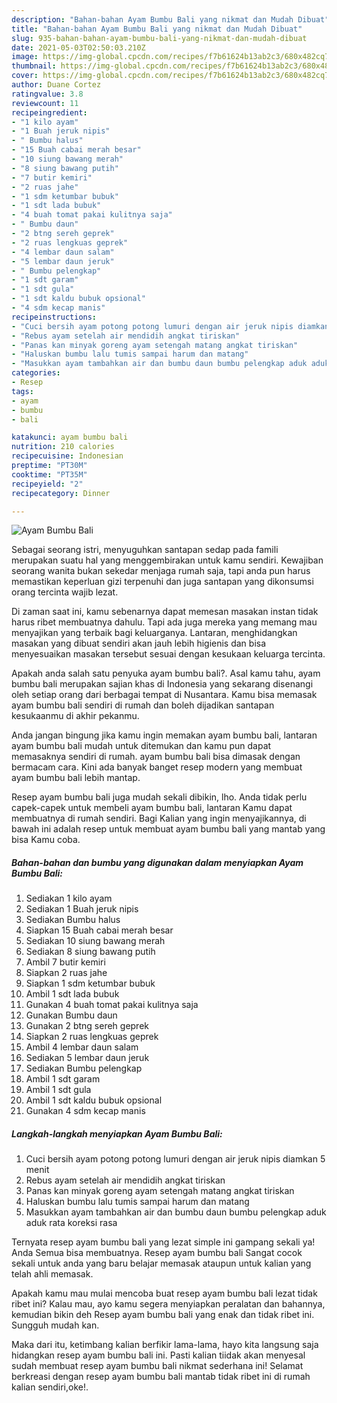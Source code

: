 ```yaml
---
description: "Bahan-bahan Ayam Bumbu Bali yang nikmat dan Mudah Dibuat"
title: "Bahan-bahan Ayam Bumbu Bali yang nikmat dan Mudah Dibuat"
slug: 935-bahan-bahan-ayam-bumbu-bali-yang-nikmat-dan-mudah-dibuat
date: 2021-05-03T02:50:03.210Z
image: https://img-global.cpcdn.com/recipes/f7b61624b13ab2c3/680x482cq70/ayam-bumbu-bali-foto-resep-utama.jpg
thumbnail: https://img-global.cpcdn.com/recipes/f7b61624b13ab2c3/680x482cq70/ayam-bumbu-bali-foto-resep-utama.jpg
cover: https://img-global.cpcdn.com/recipes/f7b61624b13ab2c3/680x482cq70/ayam-bumbu-bali-foto-resep-utama.jpg
author: Duane Cortez
ratingvalue: 3.8
reviewcount: 11
recipeingredient:
- "1 kilo ayam"
- "1 Buah jeruk nipis"
- " Bumbu halus"
- "15 Buah cabai merah besar"
- "10 siung bawang merah"
- "8 siung bawang putih"
- "7 butir kemiri"
- "2 ruas jahe"
- "1 sdm ketumbar bubuk"
- "1 sdt lada bubuk"
- "4 buah tomat pakai kulitnya saja"
- " Bumbu daun"
- "2 btng sereh geprek"
- "2 ruas lengkuas geprek"
- "4 lembar daun salam"
- "5 lembar daun jeruk"
- " Bumbu pelengkap"
- "1 sdt garam"
- "1 sdt gula"
- "1 sdt kaldu bubuk opsional"
- "4 sdm kecap manis"
recipeinstructions:
- "Cuci bersih ayam potong potong lumuri dengan air jeruk nipis diamkan 5 menit"
- "Rebus ayam setelah air mendidih angkat tiriskan"
- "Panas kan minyak goreng ayam setengah matang angkat tiriskan"
- "Haluskan bumbu lalu tumis sampai harum dan matang"
- "Masukkan ayam tambahkan air dan bumbu daun bumbu pelengkap aduk aduk rata koreksi rasa"
categories:
- Resep
tags:
- ayam
- bumbu
- bali

katakunci: ayam bumbu bali 
nutrition: 210 calories
recipecuisine: Indonesian
preptime: "PT30M"
cooktime: "PT35M"
recipeyield: "2"
recipecategory: Dinner

---
```



![Ayam Bumbu Bali](https://img-global.cpcdn.com/recipes/f7b61624b13ab2c3/680x482cq70/ayam-bumbu-bali-foto-resep-utama.jpg)

Sebagai seorang istri, menyuguhkan santapan sedap pada famili merupakan suatu hal yang menggembirakan untuk kamu sendiri. Kewajiban seorang  wanita bukan sekedar menjaga rumah saja, tapi anda pun harus memastikan keperluan gizi terpenuhi dan juga santapan yang dikonsumsi orang tercinta wajib lezat.

Di zaman  saat ini, kamu sebenarnya dapat memesan masakan instan tidak harus ribet membuatnya dahulu. Tapi ada juga mereka yang memang mau menyajikan yang terbaik bagi keluarganya. Lantaran, menghidangkan masakan yang dibuat sendiri akan jauh lebih higienis dan bisa menyesuaikan masakan tersebut sesuai dengan kesukaan keluarga tercinta. 



Apakah anda salah satu penyuka ayam bumbu bali?. Asal kamu tahu, ayam bumbu bali merupakan sajian khas di Indonesia yang sekarang disenangi oleh setiap orang dari berbagai tempat di Nusantara. Kamu bisa memasak ayam bumbu bali sendiri di rumah dan boleh dijadikan santapan kesukaanmu di akhir pekanmu.

Anda jangan bingung jika kamu ingin memakan ayam bumbu bali, lantaran ayam bumbu bali mudah untuk ditemukan dan kamu pun dapat memasaknya sendiri di rumah. ayam bumbu bali bisa dimasak dengan bermacam cara. Kini ada banyak banget resep modern yang membuat ayam bumbu bali lebih mantap.

Resep ayam bumbu bali juga mudah sekali dibikin, lho. Anda tidak perlu capek-capek untuk membeli ayam bumbu bali, lantaran Kamu dapat membuatnya di rumah sendiri. Bagi Kalian yang ingin menyajikannya, di bawah ini adalah resep untuk membuat ayam bumbu bali yang mantab yang bisa Kamu coba.

<!--inarticleads1-->

##### Bahan-bahan dan bumbu yang digunakan dalam menyiapkan Ayam Bumbu Bali:

1. Sediakan 1 kilo ayam
1. Sediakan 1 Buah jeruk nipis
1. Sediakan  Bumbu halus
1. Siapkan 15 Buah cabai merah besar
1. Sediakan 10 siung bawang merah
1. Sediakan 8 siung bawang putih
1. Ambil 7 butir kemiri
1. Siapkan 2 ruas jahe
1. Siapkan 1 sdm ketumbar bubuk
1. Ambil 1 sdt lada bubuk
1. Gunakan 4 buah tomat pakai kulitnya saja
1. Gunakan  Bumbu daun
1. Gunakan 2 btng sereh geprek
1. Siapkan 2 ruas lengkuas geprek
1. Ambil 4 lembar daun salam
1. Sediakan 5 lembar daun jeruk
1. Sediakan  Bumbu pelengkap
1. Ambil 1 sdt garam
1. Ambil 1 sdt gula
1. Ambil 1 sdt kaldu bubuk opsional
1. Gunakan 4 sdm kecap manis




<!--inarticleads2-->

##### Langkah-langkah menyiapkan Ayam Bumbu Bali:

1. Cuci bersih ayam potong potong lumuri dengan air jeruk nipis diamkan 5 menit
1. Rebus ayam setelah air mendidih angkat tiriskan
1. Panas kan minyak goreng ayam setengah matang angkat tiriskan
1. Haluskan bumbu lalu tumis sampai harum dan matang
1. Masukkan ayam tambahkan air dan bumbu daun bumbu pelengkap aduk aduk rata koreksi rasa




Ternyata resep ayam bumbu bali yang lezat simple ini gampang sekali ya! Anda Semua bisa membuatnya. Resep ayam bumbu bali Sangat cocok sekali untuk anda yang baru belajar memasak ataupun untuk kalian yang telah ahli memasak.

Apakah kamu mau mulai mencoba buat resep ayam bumbu bali lezat tidak ribet ini? Kalau mau, ayo kamu segera menyiapkan peralatan dan bahannya, kemudian bikin deh Resep ayam bumbu bali yang enak dan tidak ribet ini. Sungguh mudah kan. 

Maka dari itu, ketimbang kalian berfikir lama-lama, hayo kita langsung saja hidangkan resep ayam bumbu bali ini. Pasti kalian tiidak akan menyesal sudah membuat resep ayam bumbu bali nikmat sederhana ini! Selamat berkreasi dengan resep ayam bumbu bali mantab tidak ribet ini di rumah kalian sendiri,oke!.

